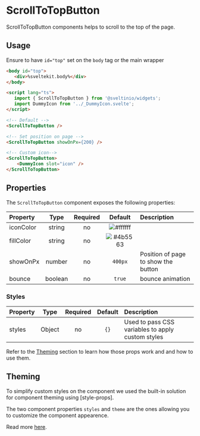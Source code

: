 # ScrollToTopButton

ScrollToTopButton components helps to scroll to the top of the page.

## Usage

Ensure to have `id="top"` set on the `body` tag or the main wrapper

```html
<body id="top">
   <div>%sveltekit.body%</div>
</body>
```

```html
<script lang="ts">
   import { ScrollToTopButton } from '@sveltinio/widgets';
   import DummyIcon from '../_DummyIcon.svelte';
</script>

<!-- Default -->
<ScrollToTopButton />

<!-- Set position on page -->
<ScrollToTopButton showOnPx={200} />

<!-- Custom icon-->
<ScrollToTopButton>
    <DummyIcon slot="icon" />
</ScrollToTopButton>
```

## Properties

The `ScrollToTopButton` component exposes the following properties:

| Property  | Type    | Required | Default                                                      | Description                         |
| :-------- | :-----: | :------: | :----------------------------------------------------------: | :---------------------------------- |
| iconColor | string  |    no    | ![#ffffff](https://via.placeholder.com/15/ffffff/ffffff.png) |                                     |
| fillColor | string  |    no    | ![#4b5563](https://via.placeholder.com/15/4b5563/4b5563.png) |                                     |
| showOnPx  | number  |    no    | `400px`                                                      | Position of page to show the button |
| bounce    | boolean |   no     | `true`                                                       | bounce animation                    |

### Styles

| Property  | Type   | Required | Default | Description                                       |
| :-------- | :----: | :------: | :-----: | :------------------------------------------------ |
| styles    | Object |    no    |   `{}`  | Used to pass CSS variables to apply custom styles |

Refer to the [Theming](#theming) section to learn how those props work and and how to use them.

## Theming

To simplify custom styles on the component we used the built-in solution for component theming using [style-props].

The two component properties `styles` and `theme` are the ones allowing you to customize the component appearence.

Read more [here](./THEMING.md).
